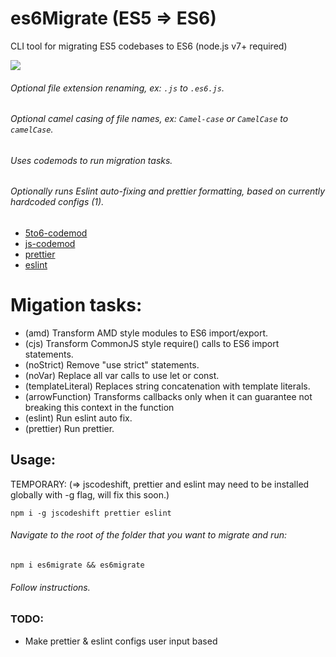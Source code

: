 # es6Migrate (ES5 => ES6)
CLI tool for migrating ES5 codebases to ES6 (node.js  v7+ required)

![](http://g.recordit.co/KUHCs0Snyz.gif)

###### Optional file extension renaming, ex: `.js` to `.es6.js`.
###### Optional camel casing of file names, ex: `Camel-case` or `CamelCase` to `camelCase`.
###### Uses codemods to run migration tasks.
###### Optionally runs Eslint auto-fixing and prettier formatting, based on currently hardcoded configs (1).

* [5to6-codemod](https://github.com/5to6/5to6-codemod)
* [js-codemod](https://github.com/cpojer/js-codemod)
* [prettier](https://github.com/prettier/prettier)
* [eslint](https://github.com/eslint/eslint)

# Migation tasks:
* (amd) Transform AMD style modules to ES6 import/export.
* (cjs) Transform CommonJS style require() calls to ES6 import statements.
* (noStrict) Remove "use strict" statements.
* (noVar) Replace all var calls to use let or const.
* (templateLiteral) Replaces string concatenation with template literals.
* (arrowFunction) Transforms callbacks only when it can guarantee not breaking this context in the function
* (eslint) Run eslint auto fix.
* (prettier) Run prettier.


## Usage:
TEMPORARY: (=> jscodeshift, prettier and eslint may need to be installed globally with -g flag, will fix this soon.)

`npm i -g jscodeshift prettier eslint`

###### Navigate to the root of the folder that you want to migrate and run:
`npm i es6migrate && es6migrate`
###### Follow instructions.

### TODO:
* Make prettier & eslint configs user input based
